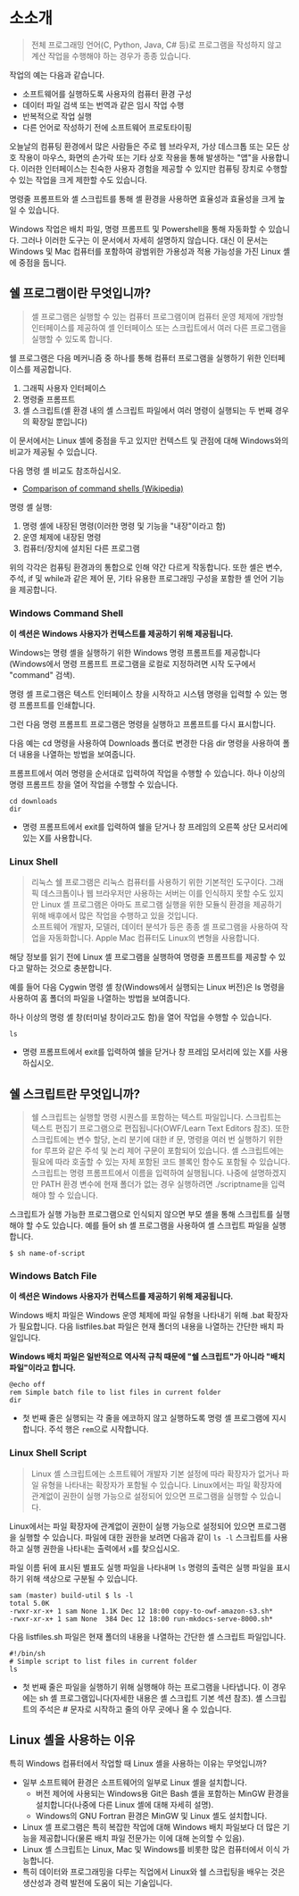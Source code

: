 # 소소개
> 전체 프로그래밍 언어(C, Python, Java, C# 등)로 프로그램을 작성하지 않고 계산 작업을 수행해야 하는 경우가 종종 있습니다. 

작업의 예는 다음과 같습니다.
- 소프트웨어를 실행하도록 사용자의 컴퓨터 환경 구성
- 데이터 파일 검색 또는 번역과 같은 임시 작업 수행
- 반복적으로 작업 실행
- 다른 언어로 작성하기 전에 소프트웨어 프로토타이핑

오늘날의 컴퓨팅 환경에서 많은 사람들은 주로 웹 브라우저, 가상 데스크톱 또는 모든 상호 작용이 마우스, 화면의 손가락 또는 기타 상호 작용을 통해 발생하는 "앱"을 사용합니다.
이러한 인터페이스는 친숙한 사용자 경험을 제공할 수 있지만 컴퓨팅 장치로 수행할 수 있는 작업을 크게 제한할 수도 있습니다.

명령줄 프롬프트와 셸 스크립트를 통해 셸 환경을 사용하면 효율성과 효율성을 크게 높일 수 있습니다.

Windows 작업은 배치 파일, 명령 프롬프트 및 Powershell을 통해 자동화할 수 있습니다. 그러나 이러한 도구는 이 문서에서 자세히 설명하지 않습니다. 대신 이 문서는 Windows 및 Mac 컴퓨터를 포함하여 광범위한 가용성과 적용 가능성을 가진 Linux 셸에 중점을 둡니다.

## 쉘 프로그램이란 무엇입니까?
> 셸 프로그램은 실행할 수 있는 컴퓨터 프로그램이며 컴퓨터 운영 체제에 개방형 인터페이스를 제공하여 셸 인터페이스 또는 스크립트에서 여러 다른 프로그램을 실행할 수 있도록 합니다.

쉘 프로그램은 다음 메커니즘 중 하나를 통해 컴퓨터 프로그램을 실행하기 위한 인터페이스를 제공합니다.

1. 그래픽 사용자 인터페이스
2. 명령줄 프롬프트
3. 셸 스크립트(셸 환경 내의 셸 스크립트 파일에서 여러 명령이 실행되는 두 번째 경우의 확장일 뿐입니다)

이 문서에서는 Linux 셸에 중점을 두고 있지만 컨텍스트 및 관점에 대해 Windows와의 비교가 제공될 수 있습니다.

다음 명령 셸 비교도 참조하십시오.
- [Comparison of command shells (Wikipedia)](https://en.wikipedia.org/wiki/Comparison_of_command_shells)

명령 셸 실행:
1. 명령 셸에 내장된 명령(이러한 명령 및 기능을 "내장"이라고 함)
2. 운영 체제에 내장된 명령
3. 컴퓨터/장치에 설치된 다른 프로그램

위의 각각은 컴퓨팅 환경과의 통합으로 인해 약간 다르게 작동합니다.
또한 셸은 변수, 주석, if 및 while과 같은 제어 문, 기타 유용한 프로그래밍 구성을 포함한 셸 언어 기능을 제공합니다.

### Windows Command Shell

**이 섹션은 Windows 사용자가 컨텍스트를 제공하기 위해 제공됩니다.**

Windows는 명령 셸을 실행하기 위한 Windows 명령 프롬프트를 제공합니다(Windows에서 명령 프롬프트 프로그램을 로컬로 지정하려면 시작 도구에서 "command" 검색).

명령 셸 프로그램은 텍스트 인터페이스 창을 시작하고 시스템 명령을 입력할 수 있는 명령 프롬프트를 인쇄합니다.

그런 다음 명령 프롬프트 프로그램은 명령을 실행하고 프롬프트를 다시 표시합니다.

다음 예는 cd 명령을 사용하여 Downloads 폴더로 변경한 다음 dir 명령을 사용하여 폴더 내용을 나열하는 방법을 보여줍니다.

프롬프트에서 여러 명령을 순서대로 입력하여 작업을 수행할 수 있습니다. 하나 이상의 명령 프롬프트 창을 열어 작업을 수행할 수 있습니다.

```shell
cd downloads
dir
```

- 명령 프롬프트에서 exit를 입력하여 쉘을 닫거나 창 프레임의 오른쪽 상단 모서리에 있는 X를 사용합니다.

### Linux Shell
> 리눅스 쉘 프로그램은 리눅스 컴퓨터를 사용하기 위한 기본적인 도구이다.
> 그래픽 데스크톱이나 웹 브라우저만 사용하는 서버는 이를 인식하지 못할 수도 있지만 Linux 셸 프로그램은 아마도 프로그램 실행을 위한 모듈식 환경을 제공하기 위해 배후에서 많은 작업을 수행하고 있을 것입니다.<br/>
> 소프트웨어 개발자, 모델러, 데이터 분석가 등은 종종 셸 프로그램을 사용하여 작업을 자동화합니다. Apple Mac 컴퓨터도 Linux의 변형을 사용합니다.

해당 정보를 읽기 전에 Linux 셸 프로그램을 실행하여 명령줄 프롬프트를 제공할 수 있다고 말하는 것으로 충분합니다.

예를 들어 다음 Cygwin 명령 셸 창(Windows에서 실행되는 Linux 버전)은 ls 명령을 사용하여 홈 폴더의 파일을 나열하는 방법을 보여줍니다.

하나 이상의 명령 셸 창(터미널 창이라고도 함)을 열어 작업을 수행할 수 있습니다.

```shell
ls
```

- 명령 프롬프트에서 exit를 입력하여 쉘을 닫거나 창 프레임 모서리에 있는 X를 사용하십시오.

## 쉘 스크립트란 무엇입니까?
> 쉘 스크립트는 실행할 명령 시퀀스를 포함하는 텍스트 파일입니다. 스크립트는 텍스트 편집기 프로그램으로 편집됩니다(OWF/Learn Text Editors 참조). 또한 스크립트에는 변수 할당, 논리 분기에 대한 if 문, 명령을 여러 번 실행하기 위한 for 루프와 같은 주석 및 논리 제어 구문이 포함되어 있습니다. 셸 스크립트에는 필요에 따라 호출할 수 있는 자체 포함된 코드 블록인 함수도 포함될 수 있습니다.<br/>
> 스크립트는 명령 프롬프트에서 이름을 입력하여 실행됩니다. 나중에 설명하겠지만 PATH 환경 변수에 현재 폴더가 없는 경우 실행하려면 ./scriptname을 입력해야 할 수 있습니다.

스크립트가 실행 가능한 프로그램으로 인식되지 않으면 부모 셸을 통해 스크립트를 실행해야 할 수도 있습니다. 예를 들어 sh 셸 프로그램을 사용하여 셸 스크립트 파일을 실행합니다.

```shell
$ sh name-of-script
```

### Windows Batch File

**이 섹션은 Windows 사용자가 컨텍스트를 제공하기 위해 제공됩니다.**

Windows 배치 파일은 Windows 운영 체제에 파일 유형을 나타내기 위해 .bat 확장자가 필요합니다. 다음 listfiles.bat 파일은 현재 폴더의 내용을 나열하는 간단한 배치 파일입니다.

**Windows 배치 파일은 일반적으로 역사적 규칙 때문에 "쉘 스크립트"가 아니라 "배치 파일"이라고 합니다.**
```shell
@echo off
rem Simple batch file to list files in current folder
dir
```
- 첫 번째 줄은 실행되는 각 줄을 에코하지 않고 실행하도록 명령 셸 프로그램에 지시합니다. 주석 행은 `rem`으로 시작합니다.

### Linux Shell Script
> Linux 셸 스크립트에는 소프트웨어 개발자 기본 설정에 따라 확장자가 없거나 파일 유형을 나타내는 확장자가 포함될 수 있습니다. Linux에서는 파일 확장자에 관계없이 권한이 실행 가능으로 설정되어 있으면 프로그램을 실행할 수 있습니다.

Linux에서는 파일 확장자에 관계없이 권한이 실행 가능으로 설정되어 있으면 프로그램을 실행할 수 있습니다. 파일에 대한 권한을 보려면 다음과 같이 `ls -l` 스크립트를 사용하고 실행 권한을 나타내는 출력에서 ​`​x`를 찾으십시오.

파일 이름 뒤에 표시된 별표도 실행 파일을 나타내며 `ls` 명령의 출력은 실행 파일을 표시하기 위해 색상으로 구분될 수 있습니다.

```shell
sam (master) build-util $ ls -l
total 5.0K
-rwxr-xr-x+ 1 sam None 1.1K Dec 12 18:00 copy-to-owf-amazon-s3.sh*
-rwxr-xr-x+ 1 sam None  384 Dec 12 18:00 run-mkdocs-serve-8000.sh*
```

다음 listfiles.sh 파일은 현재 폴더의 내용을 나열하는 간단한 셸 스크립트 파일입니다.
```shell
#!/bin/sh
# Simple script to list files in current folder
ls
```
- 첫 번째 줄은 파일을 실행하기 위해 실행해야 하는 프로그램을 나타냅니다. 이 경우에는 sh 셸 프로그램입니다(자세한 내용은 셸 스크립트 기본 섹션 참조). 셸 스크립트의 주석은 # 문자로 시작하고 줄의 아무 곳에나 올 수 있습니다.


## Linux 셸을 사용하는 이유

특히 Windows 컴퓨터에서 작업할 때 Linux 셸을 사용하는 이유는 무엇입니까?

- 일부 소프트웨어 환경은 소프트웨어의 일부로 Linux 셸을 설치합니다.
    - 버전 제어에 사용되는 Windows용 Git은 Bash 셸을 포함하는 MinGW 환경을 설치합니다(나중에 다른 Linux 셸에 대해 자세히 설명).
    - Windows의 GNU Fortran 환경은 MinGW 및 Linux 셸도 설치합니다.
- Linux 셸 프로그램은 특히 복잡한 작업에 대해 Windows 배치 파일보다 더 많은 기능을 제공합니다(물론 배치 파일 전문가는 이에 대해 논의할 수 있음).
- Linux 셸 스크립트는 Linux, Mac 및 Windows를 비롯한 많은 컴퓨터에서 이식 가능합니다.
- 특히 데이터와 프로그래밍을 다루는 직업에서 Linux와 쉘 스크립팅을 배우는 것은 생산성과 경력 발전에 도움이 되는 기술입니다.


